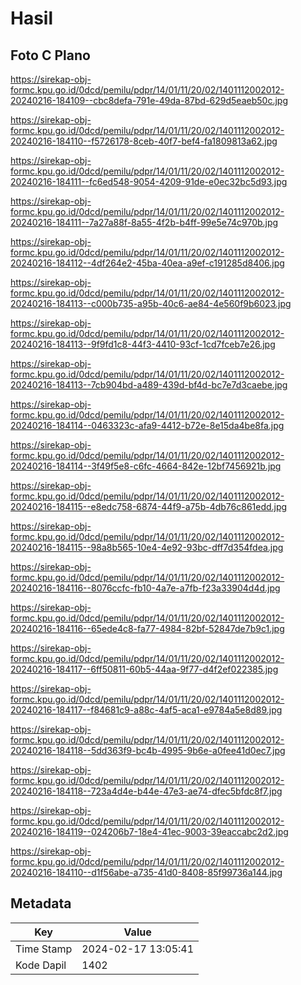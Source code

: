 # Hasil

## Foto C Plano

https://sirekap-obj-formc.kpu.go.id/0dcd/pemilu/pdpr/14/01/11/20/02/1401112002012-20240216-184109--cbc8defa-791e-49da-87bd-629d5eaeb50c.jpg

https://sirekap-obj-formc.kpu.go.id/0dcd/pemilu/pdpr/14/01/11/20/02/1401112002012-20240216-184110--f5726178-8ceb-40f7-bef4-fa1809813a62.jpg

https://sirekap-obj-formc.kpu.go.id/0dcd/pemilu/pdpr/14/01/11/20/02/1401112002012-20240216-184111--fc6ed548-9054-4209-91de-e0ec32bc5d93.jpg

https://sirekap-obj-formc.kpu.go.id/0dcd/pemilu/pdpr/14/01/11/20/02/1401112002012-20240216-184111--7a27a88f-8a55-4f2b-b4ff-99e5e74c970b.jpg

https://sirekap-obj-formc.kpu.go.id/0dcd/pemilu/pdpr/14/01/11/20/02/1401112002012-20240216-184112--4df264e2-45ba-40ea-a9ef-c191285d8406.jpg

https://sirekap-obj-formc.kpu.go.id/0dcd/pemilu/pdpr/14/01/11/20/02/1401112002012-20240216-184113--c000b735-a95b-40c6-ae84-4e560f9b6023.jpg

https://sirekap-obj-formc.kpu.go.id/0dcd/pemilu/pdpr/14/01/11/20/02/1401112002012-20240216-184113--9f9fd1c8-44f3-4410-93cf-1cd7fceb7e26.jpg

https://sirekap-obj-formc.kpu.go.id/0dcd/pemilu/pdpr/14/01/11/20/02/1401112002012-20240216-184113--7cb904bd-a489-439d-bf4d-bc7e7d3caebe.jpg

https://sirekap-obj-formc.kpu.go.id/0dcd/pemilu/pdpr/14/01/11/20/02/1401112002012-20240216-184114--0463323c-afa9-4412-b72e-8e15da4be8fa.jpg

https://sirekap-obj-formc.kpu.go.id/0dcd/pemilu/pdpr/14/01/11/20/02/1401112002012-20240216-184114--3f49f5e8-c6fc-4664-842e-12bf7456921b.jpg

https://sirekap-obj-formc.kpu.go.id/0dcd/pemilu/pdpr/14/01/11/20/02/1401112002012-20240216-184115--e8edc758-6874-44f9-a75b-4db76c861edd.jpg

https://sirekap-obj-formc.kpu.go.id/0dcd/pemilu/pdpr/14/01/11/20/02/1401112002012-20240216-184115--98a8b565-10e4-4e92-93bc-dff7d354fdea.jpg

https://sirekap-obj-formc.kpu.go.id/0dcd/pemilu/pdpr/14/01/11/20/02/1401112002012-20240216-184116--8076ccfc-fb10-4a7e-a7fb-f23a33904d4d.jpg

https://sirekap-obj-formc.kpu.go.id/0dcd/pemilu/pdpr/14/01/11/20/02/1401112002012-20240216-184116--65ede4c8-fa77-4984-82bf-52847de7b9c1.jpg

https://sirekap-obj-formc.kpu.go.id/0dcd/pemilu/pdpr/14/01/11/20/02/1401112002012-20240216-184117--6ff50811-60b5-44aa-9f77-d4f2ef022385.jpg

https://sirekap-obj-formc.kpu.go.id/0dcd/pemilu/pdpr/14/01/11/20/02/1401112002012-20240216-184117--f84681c9-a88c-4af5-aca1-e9784a5e8d89.jpg

https://sirekap-obj-formc.kpu.go.id/0dcd/pemilu/pdpr/14/01/11/20/02/1401112002012-20240216-184118--5dd363f9-bc4b-4995-9b6e-a0fee41d0ec7.jpg

https://sirekap-obj-formc.kpu.go.id/0dcd/pemilu/pdpr/14/01/11/20/02/1401112002012-20240216-184118--723a4d4e-b44e-47e3-ae74-dfec5bfdc8f7.jpg

https://sirekap-obj-formc.kpu.go.id/0dcd/pemilu/pdpr/14/01/11/20/02/1401112002012-20240216-184119--024206b7-18e4-41ec-9003-39eaccabc2d2.jpg

https://sirekap-obj-formc.kpu.go.id/0dcd/pemilu/pdpr/14/01/11/20/02/1401112002012-20240216-184110--d1f56abe-a735-41d0-8408-85f99736a144.jpg


## Metadata

| Key        | Value               |
| ---------- | ------------------- |
| Time Stamp | 2024-02-17 13:05:41 |
| Kode Dapil | 1402                |



